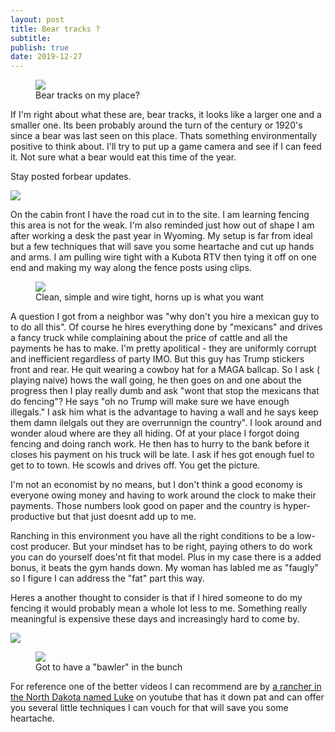 ```yaml
---
layout: post
title: Bear tracks ?
subtitle: 
publish: true
date: 2019-12-27  
---
```



<figure>
<img src="https://jonkalev.s3-us-west-2.amazonaws.com/beartracks.jpg">
<figcaption> Bear tracks on my place?</figcaption>
</figure>

If I'm right about what these are, bear tracks, it looks like a larger one and a smaller one. Its been probably around the turn of the century or 1920's since a bear was last seen on this place. Thats something environmentally positive to think about. I'll try to put up a game camera and see if I can feed it.
Not sure what a bear would eat this time of the year. 
<p> 
  Stay posted forbear updates.
  <p>
    <img src="https://jonkalev.s3-us-west-2.amazonaws.com/20191225-DSCF2643.jpg">
<p>
 On the cabin front I have the road cut in to the site. I am learning fencing this area is not for the weak. 
  I'm also reminded just how out of shape I am after working a desk the past year in Wyoming.
  My setup is far from ideal but a few techniques that will save you some heartache and cut up hands and arms.
  I am pulling wire tight with a Kubota RTV then tying it off on one end and making my way along the fence posts using clips. 
  <p>
    <figure>
    <img src="https://jonkalev.s3-us-west-2.amazonaws.com/20191225-DSCF2638.JPG">
<figcaption>Clean, simple and wire tight, horns up is what you want</figcaption>
</figure>

  A question I got from a neighbor was "why don't you hire a mexican guy to to do all this".
Of course he hires everything done by "mexicans" and drives a fancy truck while complaining about the price of cattle and all the payments he has to make. I'm pretty apolitical - they are uniformly corrupt and inefficient regardless of party IMO. But this guy has Trump stickers front and rear. He quit wearing a cowboy hat for a MAGA ballcap. So I ask ( playing naive) hows the wall going, he then goes on and one about the progress then I play really dumb and ask "wont that stop the mexicans that do fencing"? He says "oh no Trump will make sure we have enough illegals."
I ask him what is the advantage to having a wall and he says keep them damn ilelgals out they are overrunnign the country". I look around and wonder aloud where are they all hiding. Of at your place I forgot doing fencing and doing ranch work. 
He then has to hurry to the bank before it closes his payment on his truck will be late.
I ask if hes got enough fuel to get to to town. He scowls and drives off.
You get the picture.
<p> 
  I'm not an economist by no means, but I don't think a good economy is everyone owing money and having to work around the clock to make their payments. Those numbers  look good on paper and the country is hyper-productive but that just doesnt add up to me.
 <p>
  Ranching in this environment you have all the right conditions to be a low-cost producer. But your mindset has to be right, paying others to do work you can do yourself does'nt fit that model. 
 Plus in my case there is a added bonus, it beats the gym hands down. My woman has labled me as "faugly" so I figure I can address the "fat" part this way.
  <p> Heres a another thought to consider is that if I hired someone to do my fencing it would probably mean a whole lot less to me.
  Something really meaningful is expensive these days and increasingly hard to come by.
 <p>
<img src="https://jonkalev.s3-us-west-2.amazonaws.com/IMG_1395+copy.jpg">
<p>
  <figure>
 <img src=" https://jonkalev.s3-us-west-2.amazonaws.com/20191225-DSCF2696+copy.jpg">
<figcaption>Got to have a "bawler" in the bunch</figcaption>
</figure>
  For reference one of the better videos I can recommend are by <a href="https://www.youtube.com/watch?v=FQdBK-xWtnA">a rancher in the North Dakota named Luke</a> on youtube that has it down pat and can offer you several little techniques I can vouch for that will save you some heartache.
  


